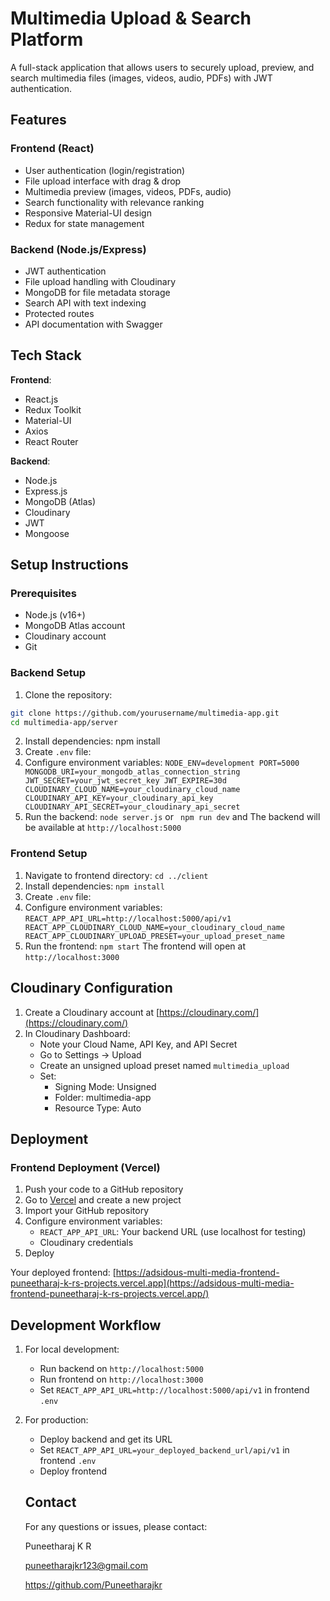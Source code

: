 # Multimedia Upload & Search Platform

A full-stack application that allows users to securely upload, preview, and search multimedia files (images, videos, audio, PDFs) with JWT authentication.

## Features

### Frontend (React)

- User authentication (login/registration)
- File upload interface with drag & drop
- Multimedia preview (images, videos, PDFs, audio)
- Search functionality with relevance ranking
- Responsive Material-UI design
- Redux for state management

### Backend (Node.js/Express)

- JWT authentication
- File upload handling with Cloudinary
- MongoDB for file metadata storage
- Search API with text indexing
- Protected routes
- API documentation with Swagger

## Tech Stack

**Frontend**:

- React.js
- Redux Toolkit
- Material-UI
- Axios
- React Router

**Backend**:

- Node.js
- Express.js
- MongoDB (Atlas)
- Cloudinary
- JWT
- Mongoose

## Setup Instructions

### Prerequisites

- Node.js (v16+)
- MongoDB Atlas account
- Cloudinary account
- Git

### Backend Setup

1. Clone the repository:

```bash
git clone https://github.com/yourusername/multimedia-app.git
cd multimedia-app/server
```

2. Install dependencies:
   npm install
3. Create `.env` file:
4. Configure environment variables:
   `NODE_ENV=development PORT=5000
    MONGODB_URI=your_mongodb_atlas_connection_string JWT_SECRET=your_jwt_secret_key JWT_EXPIRE=30d CLOUDINARY_CLOUD_NAME=your_cloudinary_cloud_name
    CLOUDINARY_API_KEY=your_cloudinary_api_key 
   CLOUDINARY_API_SECRET=your_cloudinary_api_secret `
5. Run the backend:
   `node server.js` or ` npm run dev` and The backend will be available at `http://localhost:5000`

### Frontend Setup

1. Navigate to frontend directory:
   `cd ../client`
2. Install dependencies:
   `npm install`
3. Create `.env` file:
4. Configure environment variables:
   `REACT_APP_API_URL=http://localhost:5000/api/v1 REACT_APP_CLOUDINARY_CLOUD_NAME=your_cloudinary_cloud_name REACT_APP_CLOUDINARY_UPLOAD_PRESET=your_upload_preset_name`
5. Run the frontend:
   `npm start` The frontend will open at `http://localhost:3000`

## Cloudinary Configuration

1. Create a Cloudinary account at [https://cloudinary.com/](https://cloudinary.com/)
2. In Cloudinary Dashboard:
   * Note your Cloud Name, API Key, and API Secret
   * Go to Settings → Upload
   * Create an unsigned upload preset named `multimedia_upload`
   * Set:
     * Signing Mode: Unsigned
     * Folder: multimedia-app
     * Resource Type: Auto

## Deployment

### Frontend Deployment (Vercel)

1. Push your code to a GitHub repository
2. Go to [Vercel](https://vercel.com/) and create a new project
3. Import your GitHub repository
4. Configure environment variables:
   * `REACT_APP_API_URL`: Your backend URL (use localhost for testing)
   * Cloudinary credentials
5. Deploy

Your deployed frontend:
[https://adsidous-multi-media-frontend-puneetharaj-k-rs-projects.vercel.app](https://adsidous-multi-media-frontend-puneetharaj-k-rs-projects.vercel.app/)

## Development Workflow

1. For local development:

   * Run backend on `http://localhost:5000`
   * Run frontend on `http://localhost:3000`
   * Set `REACT_APP_API_URL=http://localhost:5000/api/v1` in frontend `.env`
2. For production:

   * Deploy backend and get its URL
   * Set `REACT_APP_API_URL=your_deployed_backend_url/api/v1` in frontend `.env`
   * Deploy frontend

   ## Contact

   For any questions or issues, please contact:

   Puneetharaj K R

   puneetharajkr123@gmail.com

   https://github.com/Puneetharajkr
